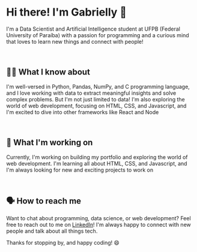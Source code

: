 # Hi there! I'm Gabrielly 👋
I'm a Data Scientist and Artificial Intelligence student at UFPB (Federal University of Paraíba) with a passion for programming and a curious mind that loves to learn new things and connect with people!

<br>

## 👩‍💻 What I know about
I'm well-versed in Python, Pandas, NumPy, and C programming language, and I love working with data to extract meaningful insights and solve complex problems. But I'm not just limited to data! I'm also exploring the world of web development, focusing on HTML, CSS, and Javascript, and I'm excited to dive into other frameworks like React and Node

<br>

## 🔨 What I'm working on
Currently, I'm working on building my portfolio and exploring the world of web development. I'm learning all about HTML, CSS, and Javascript, and I'm always looking for new and exciting projects to work on

<br>

## 🗣️ How to reach me
Want to chat about programming, data science, or web development? Feel free to reach out to me on [LinkedIn](https://www.linkedin.com/in/gabrielly-silva-batista-263a4820b/)! I'm always happy to connect with new people and talk about all things tech.

Thanks for stopping by, and happy coding! 😄
